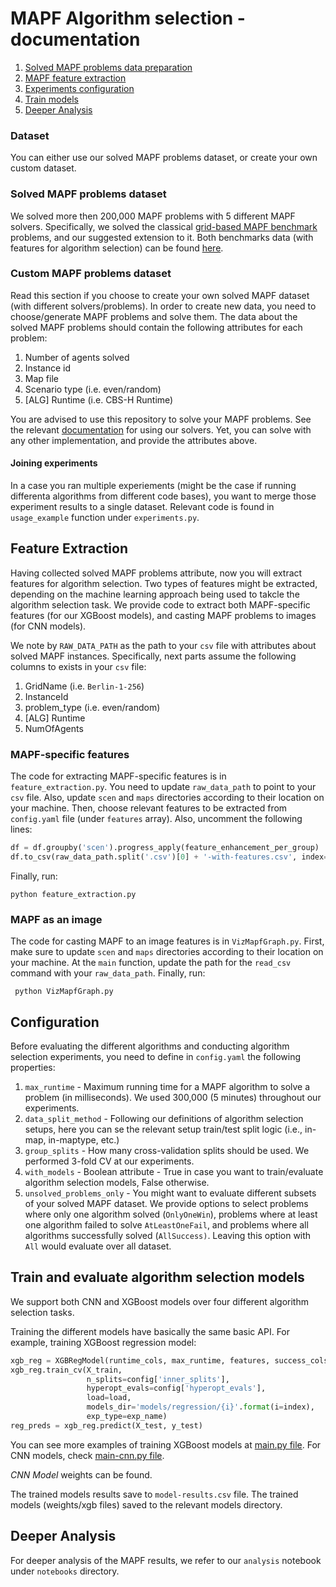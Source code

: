# MAPF Algorithm selection - documentation #

1. [ Solved MAPF problems data preparation ](#Dataset)
2. [ MAPF feature extraction ](#feature-extraction)
3. [ Experiments configuration ](#Configuration)
4. [ Train models ](#train-and-evaluate-algorithm-selection-models)
5. [ Deeper Analysis ](#deeper-analysis)

### Dataset
You can either use our solved MAPF problems dataset, or create your own custom dataset.

### Solved MAPF problems dataset ###
We solved more then 200,000 MAPF problems with 5 different MAPF solvers. 
Specifically, we solved the classical [grid-based MAPF benchmark](https://www.movingai.com/benchmarks/mapf.html) problems, 
and our suggested extension to it.
Both benchmarks data (with features for algorithm selection) can be found [here](https://drive.google.com/drive/folders/13ziLw3PJzGeNGARTrgGXzRySMQh-yOQF?usp=sharing).
 
### Custom MAPF problems dataset ###
Read this section if you choose to create your own solved MAPF dataset (with different solvers/problems). 
In order to create new data, you need to choose/generate MAPF problems and solve them.
The data about the solved MAPF problems should contain the following attributes for each problem: 
1. Number of agents solved
2. Instance id
3. Map file
4. Scenario type (i.e. even/random)
3. [ALG] Runtime (i.e. CBS-H Runtime)

You are advised to use this repository to solve your MAPF problems. See the relevant [documentation](https://github.com/OmriKaduri/mapf-solvers#how-to-run-solve-mapf-problems) for using our solvers.
Yet, you can solve with any other implementation, and provide the attributes above.

#### Joining experiments ####
In a case you ran multiple experiements (might be the case if running differenta algorithms from different code bases),
you want to merge those experiment results to a single dataset.
Relevant code is found in `usage_example` function under `experiments.py`.

## Feature Extraction ##
Having collected solved MAPF problems attribute, now you will extract features 
for algorithm selection. Two types of features might be extracted, depending on the 
machine learning approach being used to takcle the algorithm selection task. 
We provide code to extract both MAPF-specific features (for our XGBoost models),
and casting MAPF problems to images (for CNN models). 

We note by `RAW_DATA_PATH` as the path to your `csv` file with attributes about solved MAPF instances.
Specifically, next parts assume the following columns to exists in your `csv` file:
1. GridName (i.e. `Berlin-1-256`)
2. InstanceId
3. problem_type (i.e. even/random)
4. [ALG] Runtime
5. NumOfAgents

### MAPF-specific features ###
The code for extracting MAPF-specific features is in `feature_extraction.py`.
You need to update `raw_data_path` to point to your `csv` file. Also, update `scen` and `maps` directories according
to their location on your machine.
Then, choose relevant features to be extracted from `config.yaml` file (under `features` array).
Also, uncomment the following lines:
```python
df = df.groupby('scen').progress_apply(feature_enhancement_per_group)
df.to_csv(raw_data_path.split('.csv')[0] + '-with-features.csv', index=False)
```
Finally, run:
```commandline
python feature_extraction.py
```

  
### MAPF as an image ###
The code for casting MAPF to an image features is in `VizMapfGraph.py`.
First, make sure to update `scen` and `maps` directories according
to their location on your machine. 
At the `main` function, update the path for the `read_csv` command with your `raw_data_path`.
Finally, run:
```commandline
 python VizMapfGraph.py
```

## Configuration ##
Before evaluating the different algorithms and conducting algorithm selection experiments,
you need to define in `config.yaml` the following properties:
1. `max_runtime` - Maximum running time for a MAPF algorithm to solve a problem (in milliseconds). We used 300,000 (5 minutes) throughout our experiments.
2. `data_split_method` - Following our definitions of algorithm selection setups, here you can se the relevant setup train/test split logic (i.e., in-map, in-maptype, etc.)
3. `group_splits` - How many cross-validation splits should be used. We performed 3-fold CV at our experiments.
4. `with_models` - Boolean attribute - True in case you want to train/evaluate algorithm selection models, False otherwise.
5. `unsolved_problems_only` - You might want to evaluate different subsets of your solved MAPF dataset. We provide options to select 
problems where only one algorithm solved (`OnlyOneWin`), problems where at least one algorithm failed to solve `AtLeastOneFail`, 
and problems where all algorithms successfully solved (`AllSuccess)`. Leaving this option with `All` would 
evaluate over all dataset.

## Train and evaluate algorithm selection models
We support both CNN and XGBoost models over four different algorithm selection tasks.

Training the different models have basically the same basic API. For example, training XGBoost regression model:

```python 
xgb_reg = XGBRegModel(runtime_cols, max_runtime, features, success_cols, type_suffix)
xgb_reg.train_cv(X_train,
                 n_splits=config['inner_splits'],
                 hyperopt_evals=config['hyperopt_evals'],
                 load=load,
                 models_dir='models/regression/{i}'.format(i=index),
                 exp_type=exp_name)
reg_preds = xgb_reg.predict(X_test, y_test)
```

You can see more examples of training XGBoost models at [main.py file](https://github.com/OmriKaduri/MAPF-selection/blob/master/src/main.py).
For CNN models, check [main-cnn.py file](https://github.com/OmriKaduri/MAPF-selection/blob/master/src/main-cnn.py).

*CNN Model* weights can be found. 

The trained models results save to `model-results.csv` file.
The trained models (weights/xgb files) saved to the relevant models directory.

## Deeper Analysis
For deeper analysis of the MAPF results, we refer to our `analysis` notebook under `notebooks` directory. 
